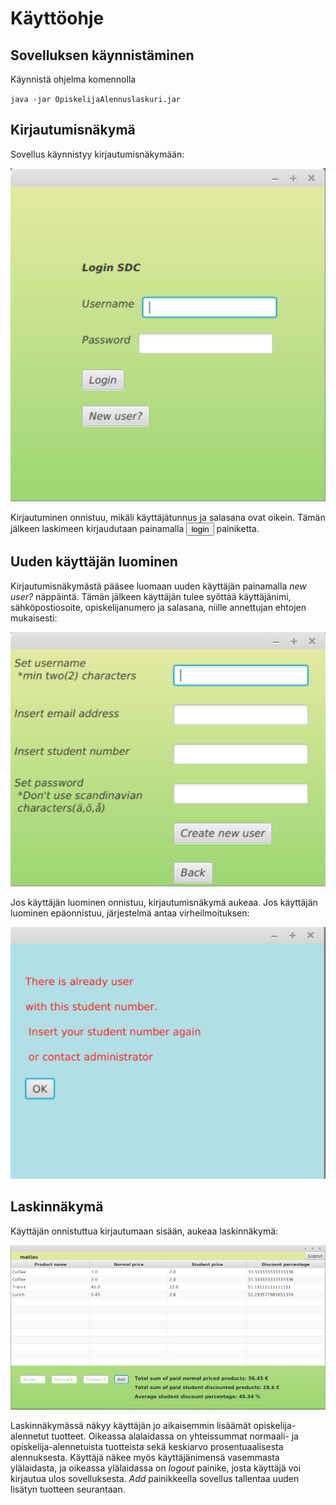# Käyttöohje

## Sovelluksen käynnistäminen

Käynnistä ohjelma komennolla 

`java -jar OpiskelijaAlennuslaskuri.jar`

## Kirjautumisnäkymä

Sovellus käynnistyy kirjautumisnäkymään:

<img src="https://github.com/StrappedGlint13/ot-harjoitustyo/blob/master/Dokumentaatio/kuvat/login.png" width="600">

Kirjautuminen onnistuu, mikäli käyttäjätunnus ja salasana ovat oikein. Tämän jälkeen laskimeen kirjaudutaan painamalla <button type="button" name="button" class="btn">login</button>
 painiketta. 

## Uuden käyttäjän luominen

Kirjautumisnäkymästä pääsee luomaan uuden käyttäjän painamalla _new user?_ näppäintä. Tämän jälkeen käyttäjän tulee syöttää käyttäjänimi, sähköpostiosoite, opiskelijanumero ja salasana, niille annettujan ehtojen mukaisesti:

<img src="https://github.com/StrappedGlint13/ot-harjoitustyo/blob/master/Dokumentaatio/kuvat/Registeration.png" width ="600">

Jos käyttäjän luominen onnistuu, kirjautumisnäkymä aukeaa. Jos käyttäjän luominen epäonnistuu, järjestelmä antaa virheilmoituksen:

<img src="https://github.com/StrappedGlint13/ot-harjoitustyo/blob/master/Dokumentaatio/kuvat/Errorscene.png" width="600">

## Laskinnäkymä

Käyttäjän onnistuttua kirjautumaan sisään, aukeaa laskinnäkymä:

<img src="https://github.com/StrappedGlint13/ot-harjoitustyo/blob/master/Dokumentaatio/kuvat/Calculator.png" width="600">

Laskinnäkymässä näkyy käyttäjän jo aikaisemmin lisäämät opiskelija-alennetut tuotteet. Oikeassa alalaidassa on yhteissummat normaali- ja opiskelija-alennetuista tuotteista sekä keskiarvo prosentuaalisesta alennuksesta. Käyttäjä näkee myös käyttäjänimensä vasemmasta ylälaidasta, ja oikeassa ylälaidassa on _logout_ painike, josta käyttäjä voi kirjautua ulos sovelluksesta. _Add_ painikkeella sovellus tallentaa uuden lisätyn tuotteen seurantaan. 
